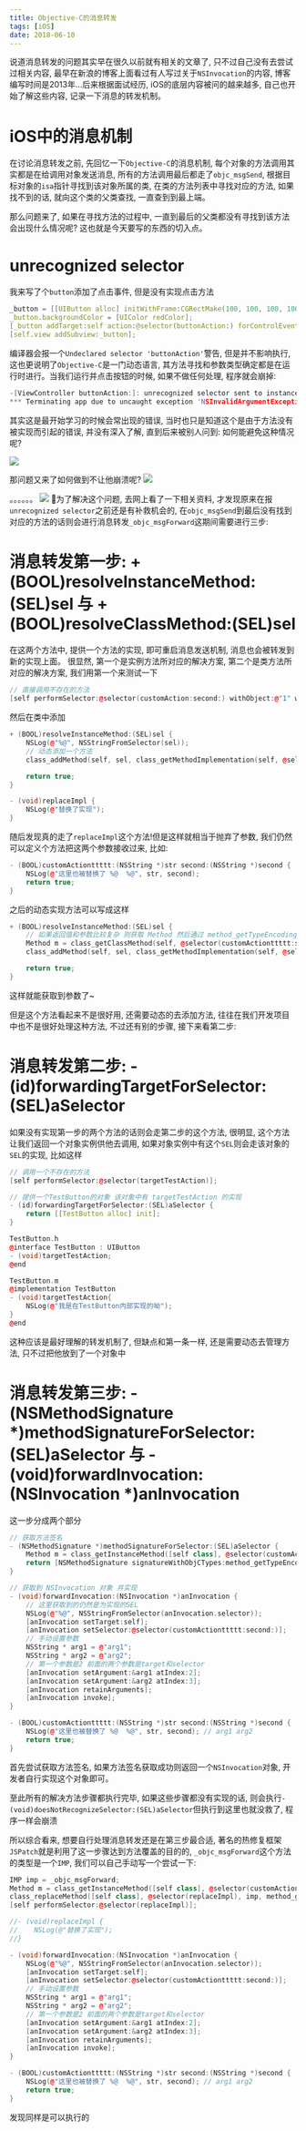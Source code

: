 ```yaml
---
title: Objective-C的消息转发
tags: [iOS]
date: 2018-06-10
---
```

说道消息转发的问题其实早在很久以前就有相关的文章了, 只不过自己没有去尝试过相关内容, 最早在新浪的博客上面看过有人写过关于`NSInvocation`的内容, 博客编写时间是2013年...后来根据面试经历, iOS的底层内容被问的越来越多, 自己也开始了解这些内容, 记录一下消息的转发机制。

# iOS中的消息机制
在讨论消息转发之前, 先回忆一下`Objective-C`的消息机制, 每个对象的方法调用其实都是在给调用对象发送消息, 所有的方法调用最后都走了`objc_msgSend`, 根据目标对象的`isa`指针寻找到该对象所属的类, 在类的方法列表中寻找对应的方法, 如果找不到的话, 就向这个类的父类查找, 一直查到到最上端。

那么问题来了, 如果在寻找方法的过程中, 一直到最后的父类都没有寻找到该方法会出现什么情况呢? 这也就是今天要写的东西的切入点。

# unrecognized selector
我来写了个`button`添加了点击事件, 但是没有实现点击方法
```cpp
_button = [[UIButton alloc] initWithFrame:CGRectMake(100, 100, 100, 100)];
_button.backgroundColor = [UIColor redColor];
[_button addTarget:self action:@selector(buttonAction:) forControlEvents:UIControlEventTouchUpInside];
[self.view addSubview:_button];
```
编译器会报一个`Undeclared selector 'buttonAction'`警告, 但是并不影响执行, 这也更说明了`Objective-C`是一门动态语言, 其方法寻找和参数类型确定都是在运行时进行。当我们运行并点击按钮的时候, 如果不做任何处理, 程序就会崩掉:
```cpp
-[ViewController buttonAction:]: unrecognized selector sent to instance 0x10510b090
*** Terminating app due to uncaught exception 'NSInvalidArgumentException', reason: '-[ViewController buttonAction:]: unrecognized selector sent to instance 0x10510b090'
```
其实这是最开始学习的时候会常出现的错误, 当时也只是知道这个是由于方法没有被实现而引起的错误, 并没有深入了解, 直到后来被别人问到: 如何能避免这种情况呢?

![](/img/forwardme.jpg)

那问题又来了如何做到不让他崩溃呢?
![](/img/forwardmsg.jpg)

。。。。。。
![](/img/forwarde.jpg)
为了解决这个问题, 去网上看了一下相关资料, 才发现原来在报`unrecognized selector`之前还是有补救机会的, 在`objc_msgSend`到最后没有找到对应的方法的话则会进行消息转发`_objc_msgForward`这期间需要进行三步:

# 消息转发第一步: + (BOOL)resolveInstanceMethod:(SEL)sel 与 + (BOOL)resolveClassMethod:(SEL)sel
在这两个方法中, 提供一个方法的实现, 即可重启消息发送机制, 消息也会被转发到新的实现上面。
很显然, 第一个是实例方法所对应的解决方案, 第二个是类方法所对应的解决方案, 我们用第一个来测试一下
```cpp
// 直接调用不存在的方法
[self performSelector:@selector(customAction:second:) withObject:@"1" withObject:@"2"];
```
然后在类中添加
```cpp
+ (BOOL)resolveInstanceMethod:(SEL)sel {
    NSLog(@"%@", NSStringFromSelector(sel));
    // 动态添加一个方法
    class_addMethod(self, sel, class_getMethodImplementation(self, @selector(replaceImpl)), "v@:"); // 无返回值 无参数类型

    return true;
}

- (void)replaceImpl {
    NSLog(@"替换了实现");
}
```
随后发现真的走了`replaceImpl`这个方法!但是这样就相当于抛弃了参数, 我们仍然可以定义个方法把这两个参数接收过来, 比如:
```cpp
- (BOOL)customActionttttt:(NSString *)str second:(NSString *)second {
    NSLog(@"这里也被替换了 %@  %@", str, second);
    return true;
}
```
之后的动态实现方法可以写成这样
```cpp
+ (BOOL)resolveInstanceMethod:(SEL)sel {
    // 如果返回值和参数比较复杂 则获取 Method 然后通过 method_getTypeEncoding 手动获取 types
    Method m = class_getClassMethod(self, @selector(customActionttttt:second:));
    class_addMethod(self, sel, class_getMethodImplementation(self, @selector(customActionttttt:second:)), method_getTypeEncoding(m));

    return true;
}
```
这样就能获取到参数了~

但是这个方法看起来不是很好用, 还需要动态的去添加方法, 往往在我们开发项目中也不是很好处理这种方法, 不过还有别的步骤, 接下来看第二步:

# 消息转发第二步: - (id)forwardingTargetForSelector:(SEL)aSelector
如果没有实现第一步的两个方法的话则会走第二步的这个方法, 很明显, 这个方法让我们返回一个对象实例供他去调用, 如果对象实例中有这个`SEL`则会走该对象的`SEL`的实现, 比如这样
```cpp
// 调用一个不存在的方法
[self performSelector:@selector(targetTestAction)];

// 提供一个TestButton的对象 该对象中有 targetTestAction 的实现
- (id)forwardingTargetForSelector:(SEL)aSelector {
    return [[TestButton alloc] init];
}
```
```cpp
TestButton.h
@interface TestButton : UIButton
- (void)targetTestAction;
@end

TestButton.m
@implementation TestButton
- (void)targetTestAction{
    NSLog(@"我是在TestButton内部实现的呦");
}
@end
```
这种应该是最好理解的转发机制了, 但缺点和第一条一样, 还是需要动态去管理方法, 只不过把他放到了一个对象中

# 消息转发第三步: - (NSMethodSignature *)methodSignatureForSelector:(SEL)aSelector 与 - (void)forwardInvocation:(NSInvocation *)anInvocation
这一步分成两个部分
```cpp
// 获取方法签名
- (NSMethodSignature *)methodSignatureForSelector:(SEL)aSelector {
    Method m = class_getInstanceMethod([self class], @selector(customActionttttt:second:));
    return [NSMethodSignature signatureWithObjCTypes:method_getTypeEncoding(m)];
}

// 获取到 NSInvocation 对象 并实现
- (void)forwardInvocation:(NSInvocation *)anInvocation {
    // 这里获取到的仍然是为实现的SEL
    NSLog(@"%@", NSStringFromSelector(anInvocation.selector));
    [anInvocation setTarget:self];
    [anInvocation setSelector:@selector(customActionttttt:second:)];
    // 手动设置参数
    NSString * arg1 = @"arg1";
    NSString * arg2 = @"arg2";
    // 第一个参数是2 前面的两个参数是target和selector
    [anInvocation setArgument:&arg1 atIndex:2];
    [anInvocation setArgument:&arg2 atIndex:3];
    [anInvocation retainArguments];
    [anInvocation invoke];
}

- (BOOL)customActionttttt:(NSString *)str second:(NSString *)second {
    NSLog(@"这里也被替换了 %@  %@", str, second); // arg1 arg2
    return true;
}
```
首先尝试获取方法签名, 如果方法签名获取成功则返回一个`NSInvocation`对象, 开发者自行实现这个对象即可。

至此所有的解决方法步骤都执行完毕, 如果这些步骤都没有实现的话, 则会执行`- (void)doesNotRecognizeSelector:(SEL)aSelector`但执行到这里也就没救了, 程序一样会崩溃

所以综合看来, 想要自行处理消息转发还是在第三步最合适, 著名的热修复框架`JSPatch`就是利用了这一步骤达到方法覆盖的目的的, `_objc_msgForward`这个方法的类型是一个`IMP`, 我们可以自己手动写一个尝试一下:
```cpp
IMP imp = _objc_msgForward;
Method m = class_getInstanceMethod([self class], @selector(customActionttttt:second:));
class_replaceMethod([self class], @selector(replaceImpl), imp, method_getTypeEncoding(m));
[self performSelector:@selector(replaceImpl)];

//- (void)replaceImpl {
//    NSLog(@"替换了实现");
//}

- (void)forwardInvocation:(NSInvocation *)anInvocation {
    NSLog(@"%@", NSStringFromSelector(anInvocation.selector));
    [anInvocation setTarget:self];
    [anInvocation setSelector:@selector(customActionttttt:second:)];
    // 手动设置参数
    NSString * arg1 = @"arg1";
    NSString * arg2 = @"arg2";
    // 第一个参数是2 前面的两个参数是target和selector
    [anInvocation setArgument:&arg1 atIndex:2];
    [anInvocation setArgument:&arg2 atIndex:3];
    [anInvocation retainArguments];
    [anInvocation invoke];
}

- (BOOL)customActionttttt:(NSString *)str second:(NSString *)second {
    NSLog(@"这里也被替换了 %@  %@", str, second); // arg1 arg2
    return true;
}
```
发现同样是可以执行的